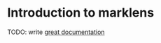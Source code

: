 # Introduction to marklens

TODO: write [great documentation](http://jacobian.org/writing/what-to-write/)
